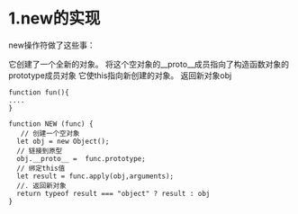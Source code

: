# 1.new的实现
new操作符做了这些事：

它创建了一个全新的对象。  将这个空对象的__proto__成员指向了构造函数对象的prototype成员对象  它使this指向新创建的对象。  返回新对象obj

```
function fun(){
....
}

function NEW (func) {
   // 创建一个空对象
  let obj = new Object();
  // 链接到原型
  obj.__proto__ =  func.prototype;
  // 绑定this值
  let result = func.apply(obj,arguments);
  //. 返回新对象
  return typeof result === "object" ? result : obj
}
```
